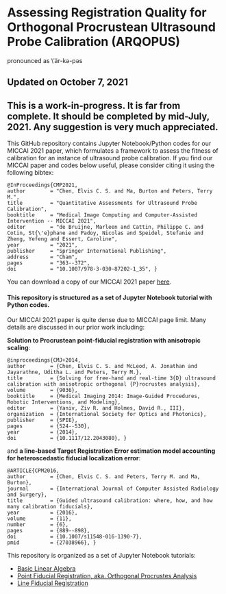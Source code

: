 # Assessing Registration Quality for Orthogonal Procrustean Ultrasound Probe Calibration (ARQOPUS)

pronounced as \ˈär-kə-pəs

## Updated on October 7, 2021
## This is a work-in-progress. It is far from complete. It should be completed by mid-July, 2021. Any suggestion is very much appreciated.

This GitHub repository contains Jupyter Notebook/Python codes for our MICCAI 2021 paper, which formulates a framework to assess the fitness of calibration for an instance of ultrasound probe calibration. If you find our MICCAI paper and codes below useful, please consider citing it using the following bibtex:
```
@InProceedings{CMP2021,
author        = "Chen, Elvis C. S. and Ma, Burton and Peters, Terry M.",
title         = "Quantitative Assessments for Ultrasound Probe Calibration",
booktitle     = "Medical Image Computing and Computer-Assisted Intervention -- MICCAI 2021",
editor        = "de Bruijne, Marleen and Cattin, Philippe C. and Cotin, St{\'e}phane and Padoy, Nicolas and Speidel, Stefanie and Zheng, Yefeng and Essert, Caroline",
year          = "2021",
publisher     = "Springer International Publishing",
address       = "Cham",
pages         = "363--372",
doi           = "10.1007/978-3-030-87202-1_35", }
```
You can download a copy of our MICCAI 2021 paper [here](https://doi.org/10.1007/978-3-030-87202-1_35).


#### This repository is structured as a set of Jupyter Notebook tutorial with Python codes.

Our MICCAI 2021 paper is quite dense due to MICCAI page limit. Many details are discussed in our prior work including:

**Solution to Procrustean point-fiducial registration with anisotropic scaling**:
```
@inproceedings{CMJ+2014,
author        = {Chen, Elvis C. S. and McLeod, A. Jonathan and Jayarathne, Uditha L. and Peters, Terry M.},
title         = {Solving for free-hand and real-time 3{D} ultrasound calibration with anisotropic orthogonal {P}rocrustes analysis},
volume        = {9036},
booktitle     = {Medical Imaging 2014: Image-Guided Procedures, Robotic Interventions, and Modeling},
editor        = {Yaniv, Ziv R. and Holmes, David R., III},
organization  = {International Society for Optics and Photonics},
publisher     = {SPIE},
pages         = {524--530},
year          = {2014},
doi           = {10.1117/12.2043080}, }
```

and **a line-based Target Registration Error estimation model accounting for heteroscedastic fiducial localization error**:
```
@ARTICLE{CPM2016,
author        = {Chen, Elvis C. S. and Peters, Terry M. and Ma, Burton},
journal       = {International Journal of Computer Assisted Radiology and Surgery}, 
title         = {Guided ultrasound calibration: where, how, and how many calibration fiducials}, 
year          = {2016},
volume        = {11},
number        = {6},
pages         = {889--898},
doi           = {10.1007/s11548-016-1390-7},
pmid          = {27038966}, }
```

This repository is organized as a set of Jupyter Notebook tutorials:
- [Basic Linear Algebra](https://github.com/chene/ARQOPUS/blob/14c32738e735c38e943d72651d8cdf901b337a3c/BasicLinearAlgebra.ipynb)
- [Point Fiducial Registration, aka. Orthogonal Procrustes Analysis](https://github.com/chene/ARQOPUS/blob/171a56638ec0f255a502c2b8046a4b0016ade1a3/point_Procrustes.ipynb)
- [Line Fiducial Registration](https://github.com/chene/ARQOPUS/blob/a35a6a6904e1a8cd4089cf5273c03faa7736f712/line_Procrustes.ipynb)
